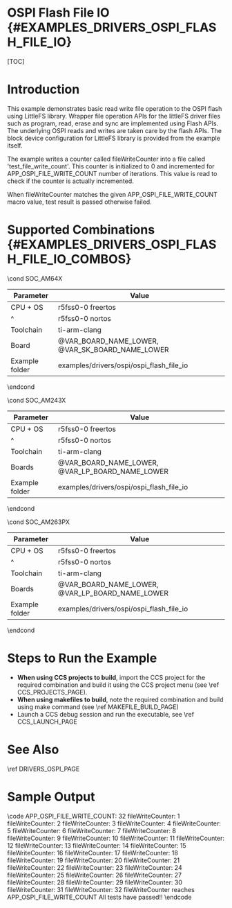 # OSPI Flash File IO {#EXAMPLES_DRIVERS_OSPI_FLASH_FILE_IO}

[TOC]

# Introduction

This example demonstrates basic read write file operation to the OSPI flash using LittleFS library. Wrapper file operation APIs for the littleFS driver files such as program, read, erase and sync are implemented using Flash APIs. The underlying OSPI reads and writes are taken care by the flash APIs. The block device configuration for LittleFS library is provided from the example itself.

The example writes a counter called fileWriteCounter into a file called 'test_file_write_count'. This counter is initialized to 0 and incremented for APP_OSPI_FILE_WRITE_COUNT number of iterations. This value is read to check if the counter is actually incremented.

When fileWriteCounter matches the given APP_OSPI_FILE_WRITE_COUNT macro value, test result is passed otherwise failed.

# Supported Combinations {#EXAMPLES_DRIVERS_OSPI_FLASH_FILE_IO_COMBOS}

\cond SOC_AM64X

 Parameter      | Value
 ---------------|-----------
 CPU + OS       | r5fss0-0 freertos
 ^              | r5fss0-0 nortos
 Toolchain      | ti-arm-clang
 Board          | @VAR_BOARD_NAME_LOWER, @VAR_SK_BOARD_NAME_LOWER
 Example folder | examples/drivers/ospi/ospi_flash_file_io

\endcond

\cond SOC_AM243X

 Parameter      | Value
 ---------------|-----------
 CPU + OS       | r5fss0-0 freertos
 ^              | r5fss0-0 nortos
 Toolchain      | ti-arm-clang
 Boards         | @VAR_BOARD_NAME_LOWER, @VAR_LP_BOARD_NAME_LOWER
 Example folder | examples/drivers/ospi/ospi_flash_file_io

 \endcond

\cond SOC_AM263PX

 Parameter      | Value
 ---------------|-----------
 CPU + OS       | r5fss0-0 freertos
 ^              | r5fss0-0 nortos
 Toolchain      | ti-arm-clang
 Boards         | @VAR_BOARD_NAME_LOWER, @VAR_LP_BOARD_NAME_LOWER
 Example folder | examples/drivers/ospi/ospi_flash_file_io

\endcond

# Steps to Run the Example

- **When using CCS projects to build**, import the CCS project for the required combination
  and build it using the CCS project menu (see \ref CCS_PROJECTS_PAGE).
- **When using makefiles to build**, note the required combination and build using
  make command (see \ref MAKEFILE_BUILD_PAGE)
- Launch a CCS debug session and run the executable, see \ref CCS_LAUNCH_PAGE

# See Also

\ref DRIVERS_OSPI_PAGE

# Sample Output

\code
APP_OSPI_FILE_WRITE_COUNT: 32
fileWriteCounter: 1
fileWriteCounter: 2
fileWriteCounter: 3
fileWriteCounter: 4
fileWriteCounter: 5
fileWriteCounter: 6
fileWriteCounter: 7
fileWriteCounter: 8
fileWriteCounter: 9
fileWriteCounter: 10
fileWriteCounter: 11
fileWriteCounter: 12
fileWriteCounter: 13
fileWriteCounter: 14
fileWriteCounter: 15
fileWriteCounter: 16
fileWriteCounter: 17
fileWriteCounter: 18
fileWriteCounter: 19
fileWriteCounter: 20
fileWriteCounter: 21
fileWriteCounter: 22
fileWriteCounter: 23
fileWriteCounter: 24
fileWriteCounter: 25
fileWriteCounter: 26
fileWriteCounter: 27
fileWriteCounter: 28
fileWriteCounter: 29
fileWriteCounter: 30
fileWriteCounter: 31
fileWriteCounter: 32
fileWriteCounter reaches APP_OSPI_FILE_WRITE_COUNT
All tests have passed!!
\endcode